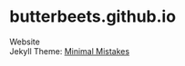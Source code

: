 # butterbeets.github.io
Website</br>
Jekyll Theme: <a href="https://mmistakes.github.io/minimal-mistakes/">Minimal Mistakes</ref>
